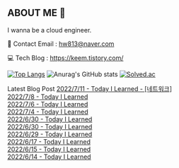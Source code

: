 ## ABOUT ME 👋
I wanna be a cloud engineer.

📩 Contact Email : hw813@naver.com

💻 Tech Blog : https://keem.tistory.com/

[![Top Langs](https://github-readme-stats.vercel.app/api/top-langs/?username=keem-hyun&layout=compact&theme=merko)](https://github.com/anuraghazra/github-readme-stats)
![Anurag's GitHub stats](https://github-readme-stats.vercel.app/api?username=keem-hyun&show_icons=true&theme=merko)
[![Solved.ac ](http://mazassumnida.wtf/api/generate_badge?boj=hurrush)](https://solved.ac/hurrush)

Latest Blog Post
[2022/7/11 - Today I Learned - [네트워크]](https://keem.tistory.com/entry/Today-I-Learned-%EB%84%A4%ED%8A%B8%EC%9B%8C%ED%81%AC) <br>
[2022/7/8 - Today I Learned](https://keem.tistory.com/entry/Today-I-Learned-8) <br>
[2022/7/6 - Today I Learned](https://keem.tistory.com/entry/Today-I-Learned-7) <br>
[2022/7/4 - Today I Learned](https://keem.tistory.com/entry/Today-I-Learned-6) <br>
[2022/6/30 - Today I Learned](https://keem.tistory.com/entry/Today-I-Learned-5) <br>
[2022/6/30 - Today I Learned](https://keem.tistory.com/entry/Today-I-Learned-4) <br>
[2022/6/29 - Today I Learned](https://keem.tistory.com/entry/Today-I-Learned-3) <br>
[2022/6/17 - Today I Learned](https://keem.tistory.com/entry/Today-I-Learned-2) <br>
[2022/6/15 - Today I Learned](https://keem.tistory.com/entry/Today-I-Learned-1) <br>
[2022/6/14 - Today I Learned](https://keem.tistory.com/entry/Today-I-Learned) <br>
